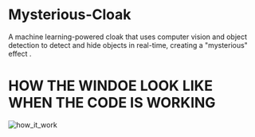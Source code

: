 # Mysterious-Cloak
A machine learning-powered cloak that uses computer vision and object detection to detect and hide objects in real-time, creating a "mysterious" effect .
# HOW THE WINDOE LOOK LIKE WHEN THE CODE IS WORKING
![how_it_work](https://github.com/user-attachments/assets/be6bc94f-fd84-46e3-bae0-dfbcfa329263)
